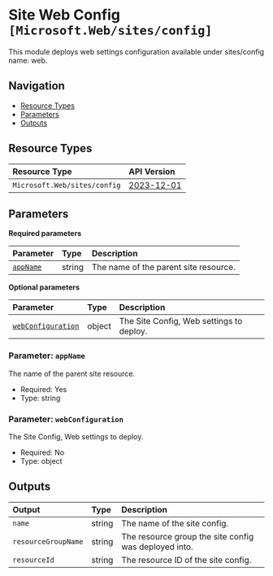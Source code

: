 # Site Web Config `[Microsoft.Web/sites/config]`

This module deploys web settings configuration available under sites/config name: web.

## Navigation

- [Resource Types](#Resource-Types)
- [Parameters](#Parameters)
- [Outputs](#Outputs)

## Resource Types

| Resource Type | API Version |
| :-- | :-- |
| `Microsoft.Web/sites/config` | [2023-12-01](https://learn.microsoft.com/en-us/azure/templates/Microsoft.Web/2023-12-01/sites/config) |

## Parameters

**Required parameters**

| Parameter | Type | Description |
| :-- | :-- | :-- |
| [`appName`](#parameter-appname) | string | The name of the parent site resource. |

**Optional parameters**

| Parameter | Type | Description |
| :-- | :-- | :-- |
| [`webConfiguration`](#parameter-webconfiguration) | object | The Site Config, Web settings to deploy. |

### Parameter: `appName`

The name of the parent site resource.

- Required: Yes
- Type: string

### Parameter: `webConfiguration`

The Site Config, Web settings to deploy.

- Required: No
- Type: object

## Outputs

| Output | Type | Description |
| :-- | :-- | :-- |
| `name` | string | The name of the site config. |
| `resourceGroupName` | string | The resource group the site config was deployed into. |
| `resourceId` | string | The resource ID of the site config. |
